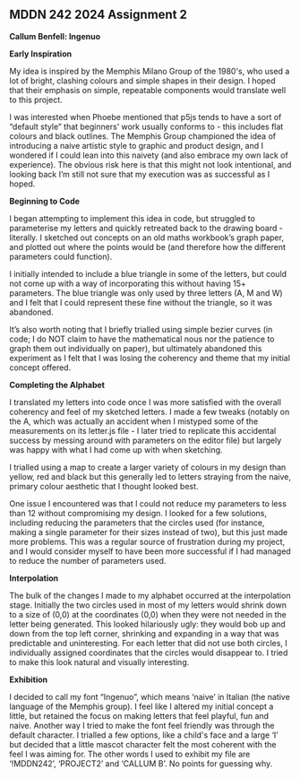 ## MDDN 242 2024 Assignment 2
**Callum Benfell: Ingenuo**

**Early Inspiration**

My idea is inspired by the Memphis Milano Group of the 1980's, who used a lot of bright, clashing colours and simple shapes in their design. I hoped that their emphasis on simple, repeatable components would translate well to this project. 

I was interested when Phoebe mentioned that p5js tends to have a sort of “default style” that beginners’ work usually conforms to - this includes flat colours and black outlines. The Memphis Group championed the idea of introducing a naive artistic style to graphic and product design, and I wondered if I could lean into this naivety (and also embrace my own lack of experience). The obvious risk here is that this might not look intentional, and looking back I’m still not sure that my execution was as successful as I hoped. 

**Beginning to Code**

I began attempting to implement this idea in code, but struggled to parameterise my letters and quickly retreated back to the drawing board - literally. I sketched out concepts on an old maths workbook’s graph paper, and plotted out where the points would be (and therefore how the different parameters could function). 

I initially intended to include a blue triangle in some of the letters, but could not come up with a way of incorporating this without having 15+ parameters. The blue triangle was only used by three letters (A, M and W) and I felt that I could represent these fine without the triangle, so it was abandoned. 

It’s also worth noting that I briefly trialled using simple bezier curves (in code; I do NOT claim to have the mathematical nous nor the patience to graph them out individually on paper), but ultimately abandoned this experiment as I felt that I was losing the coherency and theme that my initial concept offered.

**Completing the Alphabet**

I translated my letters into code once I was more satisfied with the overall coherency and feel of my sketched letters. I made a few tweaks (notably on the A, which was actually an accident when I mistyped some of the measurements on its letter.js file - I later tried to replicate this accidental success by messing around with parameters on the editor file) but largely was happy with what I had come up with when sketching. 

I trialled using a map to create a larger variety of colours in my design than yellow, red and black but this generally led to letters straying from the naive, primary colour aesthetic that I thought looked best.

One issue I encountered was that I could not reduce my parameters to less than 12 without compromising my design. I looked for a few solutions, including reducing the parameters that the circles used (for instance, making a single parameter for their sizes instead of two), but this just made more problems. This was a regular source of frustration during my project, and I would consider myself to have been more successful if I had managed to reduce the number of parameters used. 

**Interpolation**

The bulk of the changes I made to my alphabet occurred at the interpolation stage. Initially the two circles used in most of my letters would shrink down to a size of (0,0) at the coordinates (0,0) when they were not needed in the letter being generated. This looked hilariously ugly: they would bob up and down from the top left corner, shrinking and expanding in a way that was predictable and uninteresting. For each letter that did not use both circles, I individually assigned coordinates that the circles would disappear to. I tried to make this look natural and visually interesting.

**Exhibition**

I decided to call my font “Ingenuo”, which means ‘naive’ in Italian (the native language of the Memphis group). I feel like I altered my initial concept a little, but retained the focus on making letters that feel playful, fun and naive. Another way I tried to make the font feel friendly was through the default character. I trialled a few options, like a child's face and a large ‘I’ but decided that a little mascot character felt the most coherent with the feel I was aiming for. The other words I used to exhibit my file are ‘!MDDN242’, ‘PROJECT2’ and ‘CALLUM B’. No points for guessing why.





